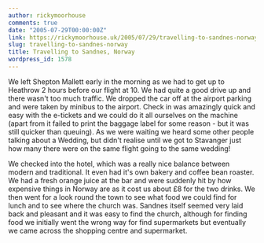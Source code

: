 ```yaml
---
author: rickymoorhouse
comments: true
date: "2005-07-29T00:00:00Z"
link: https://rickymoorhouse.uk/2005/07/29/travelling-to-sandnes-norway/
slug: travelling-to-sandnes-norway
title: Travelling to Sandnes, Norway
wordpress_id: 1578
---
```


We left Shepton Mallett early in the morning as we had to get up to Heathrow 2 hours before our flight at 10. We had quite a good drive up and there wasn't too much traffic. We dropped the car off at the airport parking and were taken by minibus to the airport. Check in was amazingly quick and easy with the e-tickets and we could do it all ourselves on the machine (apart from it failed to print the baggage label for some reason - but it was still quicker than queuing). As we were waiting we heard some other people talking about a Wedding, but didn't realise until we got to Stavanger just how many there were on the same flight going to the same wedding!
  
  

We checked into the hotel, which was a really nice balance between modern and traditional. It even had it's own bakery and coffee bean roaster. We had a fresh orange juice at the bar and were suddenly hit by how expensive things in Norway are as it cost us about £8 for the two drinks. We then went for a look round the town to see what food we could find for lunch and to see where the church was. Sandnes itself seemed very laid back and pleasant and it was easy to find the church, although for finding food we initially went the wrong way for find supermarkets but eventually we came across the shopping centre and supermarket.
